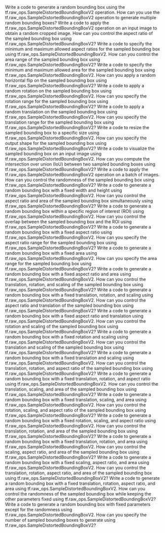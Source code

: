 Write a code to generate a random bounding box using the tf.raw_ops.SampleDistortedBoundingBoxV2 operation.
How can you use the tf.raw_ops.SampleDistortedBoundingBoxV2 operation to generate multiple random bounding boxes?
Write a code to apply the tf.raw_ops.SampleDistortedBoundingBoxV2 operation on an input image to obtain a random cropped image.
How can you control the aspect ratio of the sampled bounding box using tf.raw_ops.SampleDistortedBoundingBoxV2?
Write a code to specify the minimum and maximum allowed aspect ratios for the sampled bounding box using tf.raw_ops.SampleDistortedBoundingBoxV2.
How can you control the area range of the sampled bounding box using tf.raw_ops.SampleDistortedBoundingBoxV2?
Write a code to specify the minimum and maximum allowed area for the sampled bounding box using tf.raw_ops.SampleDistortedBoundingBoxV2.
How can you apply a random horizontal flip on the sampled bounding box using tf.raw_ops.SampleDistortedBoundingBoxV2?
Write a code to apply a random rotation on the sampled bounding box using tf.raw_ops.SampleDistortedBoundingBoxV2.
How can you specify the rotation range for the sampled bounding box using tf.raw_ops.SampleDistortedBoundingBoxV2?
Write a code to apply a random translation on the sampled bounding box using tf.raw_ops.SampleDistortedBoundingBoxV2.
How can you specify the translation range for the sampled bounding box using tf.raw_ops.SampleDistortedBoundingBoxV2?
Write a code to resize the sampled bounding box to a specific size using tf.raw_ops.SampleDistortedBoundingBoxV2.
How can you specify the output shape for the sampled bounding box using tf.raw_ops.SampleDistortedBoundingBoxV2?
Write a code to visualize the sampled bounding box on an input image using tf.raw_ops.SampleDistortedBoundingBoxV2.
How can you compute the intersection over union (IoU) between two sampled bounding boxes using tf.raw_ops.SampleDistortedBoundingBoxV2?
Write a code to apply the tf.raw_ops.SampleDistortedBoundingBoxV2 operation on a batch of images.
How can you control the randomness of the sampled bounding box using tf.raw_ops.SampleDistortedBoundingBoxV2?
Write a code to generate a random bounding box with a fixed width and height using tf.raw_ops.SampleDistortedBoundingBoxV2.
How can you control the aspect ratio and area of the sampled bounding box simultaneously using tf.raw_ops.SampleDistortedBoundingBoxV2?
Write a code to generate a random bounding box within a specific region of interest (ROI) using tf.raw_ops.SampleDistortedBoundingBoxV2.
How can you control the overlap between the sampled bounding box and the ROI using tf.raw_ops.SampleDistortedBoundingBoxV2?
Write a code to generate a random bounding box with a fixed aspect ratio using tf.raw_ops.SampleDistortedBoundingBoxV2.
How can you specify the aspect ratio range for the sampled bounding box using tf.raw_ops.SampleDistortedBoundingBoxV2?
Write a code to generate a random bounding box with a fixed area using tf.raw_ops.SampleDistortedBoundingBoxV2.
How can you specify the area range for the sampled bounding box using tf.raw_ops.SampleDistortedBoundingBoxV2?
Write a code to generate a random bounding box with a fixed aspect ratio and area using tf.raw_ops.SampleDistortedBoundingBoxV2.
How can you control the translation, rotation, and scaling of the sampled bounding box using tf.raw_ops.SampleDistortedBoundingBoxV2?
Write a code to generate a random bounding box with a fixed translation, rotation, and scaling using tf.raw_ops.SampleDistortedBoundingBoxV2.
How can you control the aspect ratio and translation of the sampled bounding box using tf.raw_ops.SampleDistortedBoundingBoxV2?
Write a code to generate a random bounding box with a fixed aspect ratio and translation using tf.raw_ops.SampleDistortedBoundingBoxV2.
How can you control the rotation and scaling of the sampled bounding box using tf.raw_ops.SampleDistortedBoundingBoxV2?
Write a code to generate a random bounding box with a fixed rotation and scaling using tf.raw_ops.SampleDistortedBoundingBoxV2.
How can you control the translation and scaling of the sampled bounding box using tf.raw_ops.SampleDistortedBoundingBoxV2?
Write a code to generate a random bounding box with a fixed translation and scaling using tf.raw_ops.SampleDistortedBoundingBoxV2.
How can you control the translation, rotation, and aspect ratio of the sampled bounding box using tf.raw_ops.SampleDistortedBoundingBoxV2?
Write a code to generate a random bounding box with a fixed translation, rotation, and aspect ratio using tf.raw_ops.SampleDistortedBoundingBoxV2.
How can you control the translation, scaling, and area of the sampled bounding box using tf.raw_ops.SampleDistortedBoundingBoxV2?
Write a code to generate a random bounding box with a fixed translation, scaling, and area using tf.raw_ops.SampleDistortedBoundingBoxV2.
How can you control the rotation, scaling, and aspect ratio of the sampled bounding box using tf.raw_ops.SampleDistortedBoundingBoxV2?
Write a code to generate a random bounding box with a fixed rotation, scaling, and aspect ratio using tf.raw_ops.SampleDistortedBoundingBoxV2.
How can you control the translation, rotation, and area of the sampled bounding box using tf.raw_ops.SampleDistortedBoundingBoxV2?
Write a code to generate a random bounding box with a fixed translation, rotation, and area using tf.raw_ops.SampleDistortedBoundingBoxV2.
How can you control the scaling, aspect ratio, and area of the sampled bounding box using tf.raw_ops.SampleDistortedBoundingBoxV2?
Write a code to generate a random bounding box with a fixed scaling, aspect ratio, and area using tf.raw_ops.SampleDistortedBoundingBoxV2.
How can you control the translation, rotation, aspect ratio, and area of the sampled bounding box using tf.raw_ops.SampleDistortedBoundingBoxV2?
Write a code to generate a random bounding box with a fixed translation, rotation, aspect ratio, and area using tf.raw_ops.SampleDistortedBoundingBoxV2.
How can you control the randomness of the sampled bounding box while keeping the other parameters fixed using tf.raw_ops.SampleDistortedBoundingBoxV2?
Write a code to generate a random bounding box with fixed parameters except for the randomness using tf.raw_ops.SampleDistortedBoundingBoxV2.
How can you specify the number of sampled bounding boxes to generate using tf.raw_ops.SampleDistortedBoundingBoxV2?